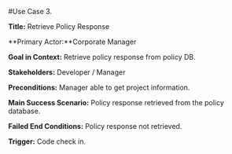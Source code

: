 #Use Case 3.

**Title:** Retrieve Policy Response

**Primary Actor:**Corporate Manager

**Goal in Context:** Retrieve policy response from policy DB.

**Stakeholders:** Developer / Manager

**Preconditions:** Manager able to get project information.

**Main Success Scenario:** Policy response retrieved from the policy database.

**Failed End Conditions:** Policy response not retrieved.

**Trigger:** Code check in.
